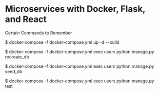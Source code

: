 # Microservices with Docker, Flask, and React

Certain Commands to Remember

$ docker-compose -f docker-compose.yml up -d --build

$ docker-compose -f docker-compose.yml exec users python manage.py recreate_db

$ docker-compose -f docker-compose.yml exec users python manage.py seed_db

$ docker-compose -f docker-compose.yml exec users python manage.py test